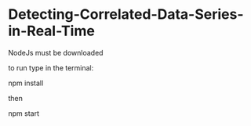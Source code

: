 # Detecting-Correlated-Data-Series-in-Real-Time

NodeJs must be downloaded

to run type in the terminal:

npm install

then 

npm start
